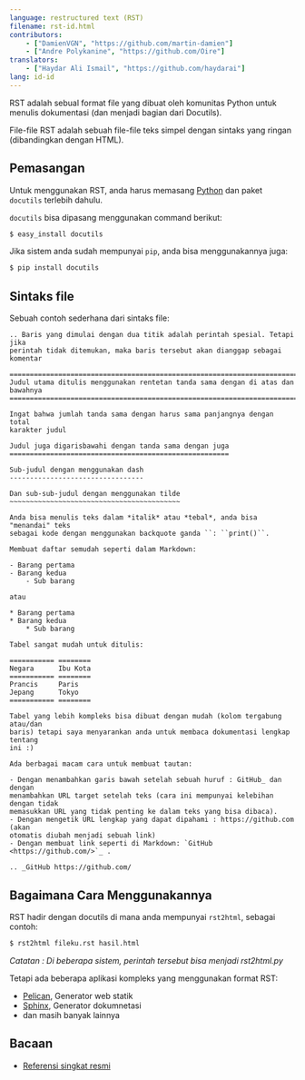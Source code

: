 ```yaml
---
language: restructured text (RST)
filename: rst-id.html
contributors:
    - ["DamienVGN", "https://github.com/martin-damien"]
    - ["Andre Polykanine", "https://github.com/Oire"]
translators:
    - ["Haydar Ali Ismail", "https://github.com/haydarai"]
lang: id-id
---
```


RST adalah sebual format file yang dibuat oleh komunitas Python untuk menulis
dokumentasi (dan menjadi bagian dari Docutils).

File-file RST adalah sebuah file-file teks simpel dengan sintaks yang ringan
(dibandingkan dengan HTML).


## Pemasangan

Untuk menggunakan RST, anda harus memasang [Python](http://www.python.org) dan
paket `docutils` terlebih dahulu.

`docutils` bisa dipasang menggunakan command berikut:

```bash
$ easy_install docutils
```

Jika sistem anda sudah mempunyai `pip`, anda bisa menggunakannya juga:

```bash
$ pip install docutils
```


## Sintaks file

Sebuah contoh sederhana dari sintaks file:

```
.. Baris yang dimulai dengan dua titik adalah perintah spesial. Tetapi jika
perintah tidak ditemukan, maka baris tersebut akan dianggap sebagai komentar

===============================================================================
Judul utama ditulis menggunakan rentetan tanda sama dengan di atas dan bawahnya
===============================================================================

Ingat bahwa jumlah tanda sama dengan harus sama panjangnya dengan total
karakter judul

Judul juga digarisbawahi dengan tanda sama dengan juga
======================================================

Sub-judul dengan menggunakan dash
---------------------------------

Dan sub-sub-judul dengan menggunakan tilde
~~~~~~~~~~~~~~~~~~~~~~~~~~~~~~~~~~~~~~~~~~

Anda bisa menulis teks dalam *italik* atau *tebal*, anda bisa "menandai" teks
sebagai kode dengan menggunakan backquote ganda ``: ``print()``.

Membuat daftar semudah seperti dalam Markdown:

- Barang pertama
- Barang kedua
    - Sub barang

atau

* Barang pertama
* Barang kedua
    * Sub barang

Tabel sangat mudah untuk ditulis:

=========== ========
Negara      Ibu Kota
=========== ========
Prancis     Paris
Jepang      Tokyo
=========== ========

Tabel yang lebih kompleks bisa dibuat dengan mudah (kolom tergabung atau/dan
baris) tetapi saya menyarankan anda untuk membaca dokumentasi lengkap tentang
ini :)

Ada berbagai macam cara untuk membuat tautan:

- Dengan menambahkan garis bawah setelah sebuah huruf : GitHub_ dan dengan
menambahkan URL target setelah teks (cara ini mempunyai kelebihan dengan tidak
memasukkan URL yang tidak penting ke dalam teks yang bisa dibaca).
- Dengan mengetik URL lengkap yang dapat dipahami : https://github.com (akan
otomatis diubah menjadi sebuah link)
- Dengan membuat link seperti di Markdown: `GitHub <https://github.com/>`_ .

.. _GitHub https://github.com/

```


## Bagaimana Cara Menggunakannya

RST hadir dengan docutils di mana anda mempunyai `rst2html`, sebagai contoh:

```bash
$ rst2html fileku.rst hasil.html
```

*Catatan : Di beberapa sistem, perintah tersebut bisa menjadi rst2html.py*

Tetapi ada beberapa aplikasi kompleks yang menggunakan format RST:

- [Pelican](http://blog.getpelican.com/), Generator web statik
- [Sphinx](http://sphinx-doc.org/), Generator dokumnetasi
- dan masih banyak lainnya


## Bacaan

- [Referensi singkat resmi](http://docutils.sourceforge.net/docs/user/rst/quickref.html)
